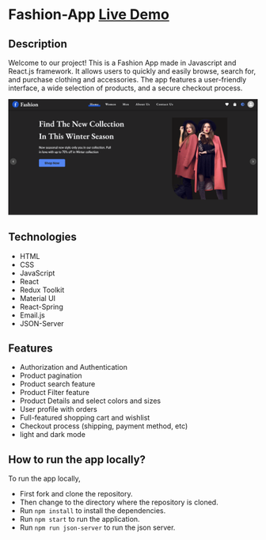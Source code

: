 # Fashion-App  [Live Demo](https://fashion-store-umber.vercel.app/)

## Description

Welcome to our project! This is a Fashion App made in Javascript and React.js framework. It allows users to quickly and easily browse, search for, and purchase clothing and accessories. The app features a user-friendly interface, a wide selection of products, and a secure checkout process.

![Fashion Home](./src/assets/slidersection.png)

## Technologies

- HTML
- CSS
- JavaScript
- React
- Redux Toolkit
- Material UI
- React-Spring
- Email.js
- JSON-Server

## Features

- Authorization and Authentication
- Product pagination
- Product search feature
- Product Filter feature
- Product Details and select colors and sizes
- User profile with orders
- Full-featured shopping cart and wishlist
- Checkout process (shipping, payment method, etc)
- light and dark mode

## How to run the app locally?

To run the app locally,

- First fork and clone the repository.
- Then change to the directory where the repository is cloned.
- Run `npm install` to install the dependencies.
- Run `npm start` to run the application.
- Run `npm run json-server` to run the json server.
